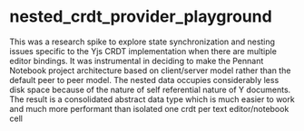 # nested_crdt_provider_playground
This was a research spike to explore state synchronization and nesting issues specific to the Yjs CRDT implementation when there are multiple editor bindings. It was instrumental in deciding to make the Pennant Notebook project architecture based on client/server model rather than the default peer to peer model. The nested data occupies considerably less disk space because of the nature of self referential nature of Y documents. The result is a consolidated abstract data type which is much easier to work and much more performant than isolated one crdt per text editor/notebook cell

